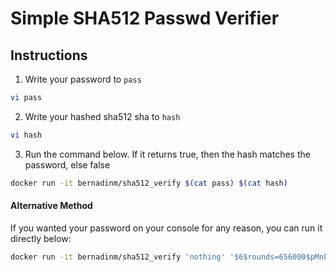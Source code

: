 # Simple SHA512 Passwd Verifier

## Instructions

1. Write your password to `pass`
```bash
vi pass
```

2. Write your hashed sha512 sha to `hash`
```bash
vi hash
```

3. Run the command below. If it returns true, then the hash matches the password, else false

```bash
docker run -it bernadinm/sha512_verify $(cat pass) $(cat hash)
```

#### Alternative Method

If you wanted your password on your console for any reason, you can run it directly below:

```bash
docker run -it bernadinm/sha512_verify 'nothing' '$6$rounds=656000$pMnbaHNOFFqKKc0Q$.VncwqI9aIqM3ecrPbL2rMzJW0.GzgoD54A/ZWIwuwYS20Q3lvSinPvl76.7ILn7nQoazS9TlsiV9TV63MITK.'
```
